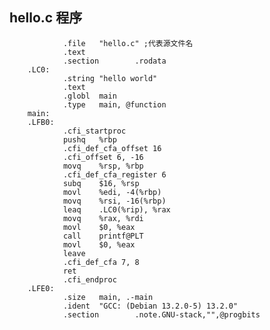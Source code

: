 ## hello.c 程序

                .file   "hello.c" ;代表源文件名
                .text
                .section        .rodata
        .LC0:
                .string "hello world"
                .text
                .globl  main
                .type   main, @function
        main:
        .LFB0:
                .cfi_startproc
                pushq   %rbp
                .cfi_def_cfa_offset 16
                .cfi_offset 6, -16
                movq    %rsp, %rbp
                .cfi_def_cfa_register 6
                subq    $16, %rsp
                movl    %edi, -4(%rbp)
                movq    %rsi, -16(%rbp)
                leaq    .LC0(%rip), %rax
                movq    %rax, %rdi
                movl    $0, %eax
                call    printf@PLT
                movl    $0, %eax
                leave
                .cfi_def_cfa 7, 8
                ret
                .cfi_endproc
        .LFE0:
                .size   main, .-main
                .ident  "GCC: (Debian 13.2.0-5) 13.2.0"
                .section        .note.GNU-stack,"",@progbits
